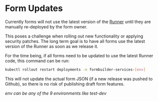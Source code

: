 # Form Updates

Currently forms will not use the latest version of the [Runner](https://github.com/ministryofjustice/fb-runner-node) until they are manually re-deployed by the form owner.

This poses a challenge when rolling out new functionality or applying security patches.
The long term goal is to have all forms use the latest version of the Runner as soon as we release it.

For the time being, if all forms need to be updated to use the latest Runner code, this command can be run:

```bash
kubectl rollout restart deployments -n formbuilder-services-[env]
```

This will not update the actual form JSON (if a new release was pushed to Github), so there is no risk of publishing draft form features.

*env can be any of the 9 environments like test-dev*
